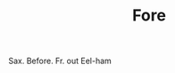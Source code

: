 ---
title: Fore
letter: F
permalink: "/definitions/bld-fore.html"
body: Sax. Before. Fr. out Eel-ham
published_at: '2018-07-07'
source: Black's Law Dictionary 2nd Ed (1910)
layout: post
---